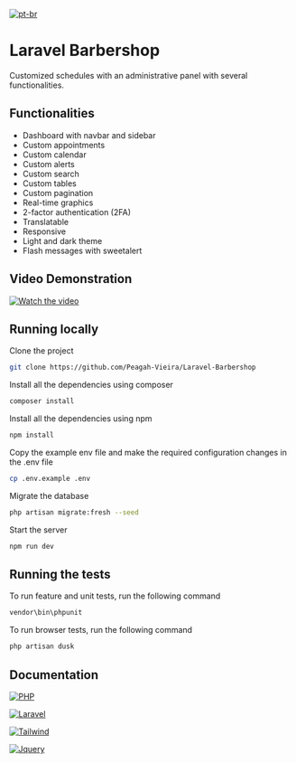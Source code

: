 [![pt-br](https://img.shields.io/badge/lang-pt--br-green.svg)](https://github.com/Peagah-Vieira/Laravel-Barbershop/blob/master/README-br.md)
# Laravel Barbershop

Customized schedules with an administrative panel with several functionalities.

## Functionalities

- Dashboard with navbar and sidebar
- Custom appointments
- Custom calendar
- Custom alerts
- Custom search
- Custom tables
- Custom pagination
- Real-time graphics
- 2-factor authentication (2FA)
- Translatable
- Responsive
- Light and dark theme
- Flash messages with sweetalert

## Video Demonstration

[![Watch the video](https://gcdnb.pbrd.co/images/0wvz7rsCv1g4.png?o=1)](https://www.youtube.com/watch?v=hwnjnKsOFYg)

## Running locally

Clone the project

```bash
git clone https://github.com/Peagah-Vieira/Laravel-Barbershop
```

Install all the dependencies using composer

```bash
composer install
```

Install all the dependencies using npm

```bash
npm install
```

Copy the example env file and make the required configuration changes in the .env file

```bash
cp .env.example .env
```

Migrate the database

```bash
php artisan migrate:fresh --seed
```

Start the server

```bash
npm run dev
```

## Running the tests

To run feature and unit tests, run the following command

```bash
vendor\bin\phpunit
```

To run browser tests, run the following command

```bash
php artisan dusk
```

## Documentation

[![PHP](https://img.shields.io/badge/PHP-777BB4?style=for-the-badge&logo=php&logoColor=white)](https://www.php.net)

[![Laravel](https://img.shields.io/badge/Laravel-FF2D20?style=for-the-badge&logo=laravel&logoColor=white)](https://laravel.com)

[![Tailwind](https://img.shields.io/badge/Tailwind_CSS-38B2AC?style=for-the-badge&logo=tailwind-css&logoColor=white)](https://tailwindcss.com)

[![Jquery](	https://img.shields.io/badge/jQuery-0769AD?style=for-the-badge&logo=jquery&logoColor=white)](https://jquery.com)
